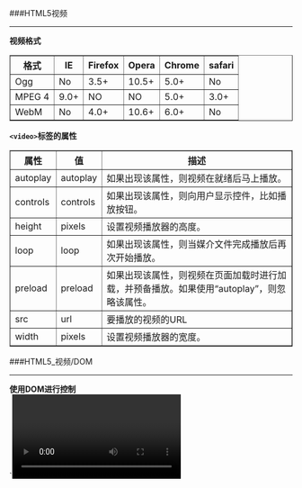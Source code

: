 ###HTML5视频
<hr>
<strong>视频格式</strong>
<table border="1">
    <th>格式</th>
	<th>IE</th>
    <th>Firefox</th>
	<th>Opera</th>
	<th>Chrome</th>
    <th>safari</th>
    <tr>
        <td>Ogg</td>
		<td>No</td>
		<td>3.5+</td>
		<td>10.5+</td>
		<td>5.0+</td>
		<td>No</td>
    </tr>
	<tr>
		<td>MPEG 4</td>
		<td>9.0+</td>
		<td>NO</td>
		<td>NO</td>
		<td>5.0+</td>
		<td>3.0+</td>
	</tr>
	<tr>
		<td>WebM</td>
		<td>No</td>
		<td>4.0+</td>
		<td>10.6+</td>
		<td>6.0+</td>
		<td>No</td>
	</tr>
</table>

<strong>`<video>`标签的属性</strong>
<table border="1">
	<th>属性</th>
	<th>值</th>
	<th>描述</th>
	<tr>
		<td>autoplay</td>
		<td>autoplay</td>
		<td>如果出现该属性，则视频在就绪后马上播放。</td>
	</tr>
	<tr>
		<td>controls</td>
		<td>controls</td>
		<td>如果出现该属性，则向用户显示控件，比如播放按钮。</td>
	</tr>
	<tr>
		<td>height</td>
		<td>pixels</td>
		<td>设置视频播放器的高度。</td>
	</tr>
	<tr>
		<td>loop</td>
		<td>loop</td>
		<td>如果出现该属性，则当媒介文件完成播放后再次开始播放。</td>
	</tr>
	<tr>
		<td>preload</td>
		<td>preload</td>
		<td>如果出现该属性，则视频在页面加载时进行加载，并预备播放。如果使用“autoplay”，则忽略该属性。</td>
	</tr>
	<tr>
		<td>src</td>
		<td>url</td>
		<td>要播放的视频的URL</td>
	</tr>
	<tr>
		<td>width</td>
		<td>pixels</td>
		<td>设置视频播放器的宽度。</td>
	</tr>
</table>

###HTML5_视频/DOM
<hr>
<strong>使用DOM进行控制</strong><br />
`<video>`元素同样拥有方法、属性和事件。其中的方法用于播放、暂停以及加载等。其中的属性（比如时长、音量等）可以被读取或设置。其中的DOM事件能够通知您，比方说,`<video>`元素开始播放、已暂停，已停止，等等。</br>
<strong>`example`</strong>

`<!DOCTYPE html>`<br />
`<html>`<br />
`<body>`<br />
`<div style="text-align:center;">`<br />
	`<button onclick="playPause()">播放/暂停</button>`<br />
	`<button onclick="makeBig()">大</button>`<br />
	`<button onclick="makeNormal()">中</button>`<br />
	`<button onclick="makeSmall()">小</button>`<br />
	`<br/>`<br />
	`<video id="video1" width="420" style="margin-top:15px;">`<br />
		`<source src="/example/html5/mov_bbb.mp4" type="video/mp4" />`<br />
		`<source src="/example/html5/mov_bbb.ogg" type="video/ogg" />`<br />
		`Your browser does not support HTML5 video.`<br />
	`</video>`<br />
`</div>`<br />

`<script type="text/javascript">`<br />
`var myVideo=document.getElementById("video1");`<br />

`function playPause()`<br />
`{`<br />
	`if (myVideo.paused)`<br />
		`myVideo.play();`<br />
	`else`<br />
		`myVideo.pause();`<br />
`}`<br />

`function makeBig()`<br />
`{`<br />
	`myVideo.width=560;`<br />
`}`<br />

`function makeSmall()`<br />
`{`<br />
	`myVideo.width=320;`<br />
`}`<br />

`function makeNormal()`<br />
`{`<br />
	`myVideo.width=420;`<br />
`}`<br />
`</script>`<br />
`</body>`<br />
`</html>`

###HTML5_音频
<strong>`<audio>`标签的属性</strong>
<table border="1">
	<th>属性</th>
	<th>值</th>
	<th>描述</th>
	<tr>
		<td>autoplay</td>
		<td>autoplay</td>
		<td>如果出现该属性，则视频在就绪后马上播放。</td>
	</tr>
	<tr>
		<td>controls</td>
		<td>controls</td>
		<td>如果出现该属性，则向用户显示控件，比如播放按钮。</td>
	</tr>
	<tr>
		<td>loop</td>
		<td>loop</td>
		<td>如果出现该属性，则当媒介文件完成播放后再次开始播放。</td>
	</tr>
	<tr>
		<td>preload</td>
		<td>preload</td>
		<td>如果出现该属性，则视频在页面加载时进行加载，并预备播放。如果使用“autoplay”，则忽略该属性。</td>
	</tr>
	<tr>
		<td>src</td>
		<td>url</td>
		<td>要播放的视频的URL</td>
	</tr>
</table>

###HTML5_拖放